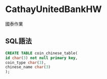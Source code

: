 # CathayUnitedBankHW
國泰作業

## SQL語法

```sql
CREATE TABLE coin_chinese_table(
id char(3) not null primary key,
coin_type char(3),
chinese_name char(3)
);
```
